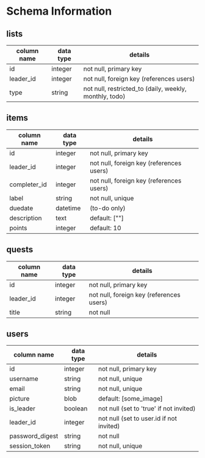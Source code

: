 # Schema Information

## lists
column name | data type | details
------------|-----------|-----------------------
id          | integer   | not null, primary key
leader_id   | integer   | not null, foreign key (references users)
type        | string    | not null, restricted_to (daily, weekly, monthly, todo)

## items
column name | data type | details
------------|-----------|-----------------------
id          | integer   | not null, primary key
leader_id   | integer   | not null, foreign key (references users)
completer_id| integer   | not null, foreign key (references users)
label       | string    | not null, unique
duedate     | datetime  | (to-do only)
description | text      | default: [""]
points      | integer   | default: 10

## quests
column name | data type | details
------------|-----------|-----------------------
id          | integer   | not null, primary key
leader_id   | integer   | not null, foreign key (references users)
title       | string    | not null

## users
column name     | data type | details
----------------|-----------|-----------------------
id              | integer   | not null, primary key
username        | string    | not null, unique
email           | string    | not null, unique
picture         | blob      | default: [some_image]
is_leader       | boolean   | not null (set to  'true' if not invited)
leader_id       | integer   | not null (set to user.id if not invited)
password_digest | string    | not null
session_token   | string    | not null, unique
